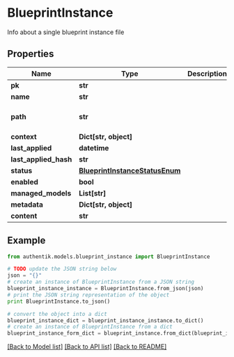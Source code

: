 # BlueprintInstance

Info about a single blueprint instance file

## Properties
Name | Type | Description | Notes
------------ | ------------- | ------------- | -------------
**pk** | **str** |  | [readonly] 
**name** | **str** |  | 
**path** | **str** |  | [optional] [default to '']
**context** | **Dict[str, object]** |  | [optional] 
**last_applied** | **datetime** |  | [readonly] 
**last_applied_hash** | **str** |  | [readonly] 
**status** | [**BlueprintInstanceStatusEnum**](BlueprintInstanceStatusEnum.md) |  | [readonly] 
**enabled** | **bool** |  | [optional] 
**managed_models** | **List[str]** |  | [readonly] 
**metadata** | **Dict[str, object]** |  | [readonly] 
**content** | **str** |  | [optional] 

## Example

```python
from authentik.models.blueprint_instance import BlueprintInstance

# TODO update the JSON string below
json = "{}"
# create an instance of BlueprintInstance from a JSON string
blueprint_instance_instance = BlueprintInstance.from_json(json)
# print the JSON string representation of the object
print BlueprintInstance.to_json()

# convert the object into a dict
blueprint_instance_dict = blueprint_instance_instance.to_dict()
# create an instance of BlueprintInstance from a dict
blueprint_instance_form_dict = blueprint_instance.from_dict(blueprint_instance_dict)
```
[[Back to Model list]](../README.md#documentation-for-models) [[Back to API list]](../README.md#documentation-for-api-endpoints) [[Back to README]](../README.md)


